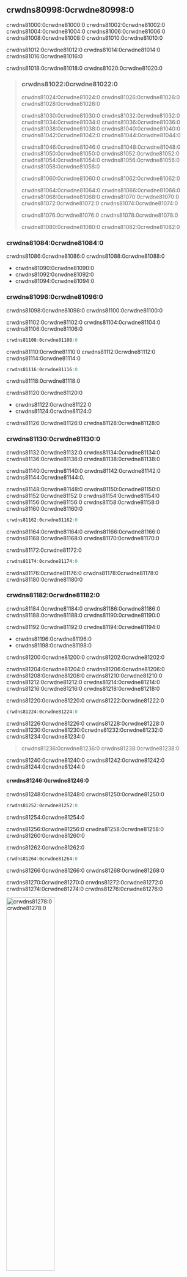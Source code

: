 ## crwdns80998:0crwdne80998:0

crwdns81000:0crwdne81000:0 crwdns81002:0crwdne81002:0 crwdns81004:0crwdne81004:0 crwdns81006:0crwdne81006:0 crwdns81008:0crwdne81008:0 crwdns81010:0crwdne81010:0

crwdns81012:0crwdne81012:0 crwdns81014:0crwdne81014:0 crwdns81016:0crwdne81016:0

crwdns81018:0crwdne81018:0 crwdns81020:0crwdne81020:0

> ### crwdns81022:0crwdne81022:0
> 
> crwdns81024:0crwdne81024:0 crwdns81026:0crwdne81026:0 crwdns81028:0crwdne81028:0
> 
> crwdns81030:0crwdne81030:0 crwdns81032:0crwdne81032:0 crwdns81034:0crwdne81034:0 crwdns81036:0crwdne81036:0 crwdns81038:0crwdne81038:0 crwdns81040:0crwdne81040:0 crwdns81042:0crwdne81042:0 crwdns81044:0crwdne81044:0
> 
> crwdns81046:0crwdne81046:0 crwdns81048:0crwdne81048:0 crwdns81050:0crwdne81050:0 crwdns81052:0crwdne81052:0 crwdns81054:0crwdne81054:0 crwdns81056:0crwdne81056:0 crwdns81058:0crwdne81058:0
> 
> crwdns81060:0crwdne81060:0 crwdns81062:0crwdne81062:0
> 
> crwdns81064:0crwdne81064:0 crwdns81066:0crwdne81066:0 crwdns81068:0crwdne81068:0 crwdns81070:0crwdne81070:0 crwdns81072:0crwdne81072:0 crwdns81074:0crwdne81074:0
> 
> crwdns81076:0crwdne81076:0 crwdns81078:0crwdne81078:0
> 
> crwdns81080:0crwdne81080:0 crwdns81082:0crwdne81082:0

### crwdns81084:0crwdne81084:0

crwdns81086:0crwdne81086:0 crwdns81088:0crwdne81088:0

* crwdns81090:0crwdne81090:0
* crwdns81092:0crwdne81092:0
* crwdns81094:0crwdne81094:0

### crwdns81096:0crwdne81096:0

crwdns81098:0crwdne81098:0 crwdns81100:0crwdne81100:0

crwdns81102:0crwdne81102:0 crwdns81104:0crwdne81104:0 crwdns81106:0crwdne81106:0

```rust
crwdns81108:0crwdne81108:0
```

crwdns81110:0crwdne81110:0 crwdns81112:0crwdne81112:0 crwdns81114:0crwdne81114:0

```rust
crwdns81116:0crwdne81116:0
```


<span class="caption">crwdns81118:0crwdne81118:0</span>

crwdns81120:0crwdne81120:0

* crwdns81122:0crwdne81122:0
* crwdns81124:0crwdne81124:0

crwdns81126:0crwdne81126:0 crwdns81128:0crwdne81128:0

### crwdns81130:0crwdne81130:0

crwdns81132:0crwdne81132:0<!-- ignore --> crwdns81134:0crwdne81134:0 crwdns81136:0crwdne81136:0 crwdns81138:0crwdne81138:0

crwdns81140:0crwdne81140:0 crwdns81142:0crwdne81142:0 crwdns81144:0crwdne81144:0<!-- ignore -->.

crwdns81148:0crwdne81148:0 crwdns81150:0crwdne81150:0 crwdns81152:0crwdne81152:0 crwdns81154:0crwdne81154:0 crwdns81156:0crwdne81156:0 crwdns81158:0crwdne81158:0 crwdns81160:0crwdne81160:0

```rust
crwdns81162:0crwdne81162:0
```

crwdns81164:0crwdne81164:0 crwdns81166:0crwdne81166:0<!-- ignore --> crwdns81168:0crwdne81168:0<!-- ignore --> crwdns81170:0crwdne81170:0

crwdns81172:0crwdne81172:0

```rust
crwdns81174:0crwdne81174:0
```

crwdns81176:0crwdne81176:0 crwdns81178:0crwdne81178:0 crwdns81180:0crwdne81180:0

### crwdns81182:0crwdne81182:0

crwdns81184:0crwdne81184:0 crwdns81186:0crwdne81186:0 crwdns81188:0crwdne81188:0 crwdns81190:0crwdne81190:0

crwdns81192:0crwdne81192:0 crwdns81194:0crwdne81194:0

* crwdns81196:0crwdne81196:0
* crwdns81198:0crwdne81198:0

crwdns81200:0crwdne81200:0 crwdns81202:0crwdne81202:0

crwdns81204:0crwdne81204:0 crwdns81206:0crwdne81206:0 crwdns81208:0crwdne81208:0 crwdns81210:0crwdne81210:0 crwdns81212:0crwdne81212:0 crwdns81214:0crwdne81214:0 crwdns81216:0crwdne81216:0 crwdns81218:0crwdne81218:0

crwdns81220:0crwdne81220:0 crwdns81222:0crwdne81222:0

```rust
crwdns81224:0crwdne81224:0
```

crwdns81226:0crwdne81226:0 crwdns81228:0crwdne81228:0 crwdns81230:0crwdne81230:0<!-- ignore -->crwdns81232:0crwdne81232:0 crwdns81234:0crwdne81234:0

> crwdns81236:0crwdne81236:0 crwdns81238:0crwdne81238:0

crwdns81240:0crwdne81240:0 crwdns81242:0crwdne81242:0 crwdns81244:0crwdne81244:0

#### crwdns81246:0crwdne81246:0

crwdns81248:0crwdne81248:0 crwdns81250:0crwdne81250:0

```rust
crwdns81252:0crwdne81252:0
```


<span class="caption">crwdns81254:0crwdne81254:0</span>

crwdns81256:0crwdne81256:0 crwdns81258:0crwdne81258:0 crwdns81260:0crwdne81260:0

crwdns81262:0crwdne81262:0

```rust
crwdns81264:0crwdne81264:0
```

crwdns81266:0crwdne81266:0 crwdns81268:0crwdne81268:0

crwdns81270:0crwdne81270:0 crwdns81272:0crwdne81272:0 crwdns81274:0crwdne81274:0 crwdns81276:0crwdne81276:0

<img alt="crwdns81278:0crwdne81278:0" src="img/trpl04-01.svg" class="center" style="width: 50%;" />

<span class="caption">crwdns81282:0crwdne81282:0</span>

crwdns81284:0crwdne81284:0 crwdns81286:0crwdne81286:0 crwdns81288:0crwdne81288:0

crwdns81290:0crwdne81290:0 crwdns81292:0crwdne81292:0 crwdns81294:0crwdne81294:0

<img alt="crwdns81296:0crwdne81296:0" src="img/trpl04-02.svg" class="center" style="width: 50%;" />

<span class="caption">crwdns81300:0crwdne81300:0</span>

crwdns81302:0crwdne81302:0 crwdns81304:0crwdne81304:0

<img alt="crwdns81306:0crwdne81306:0" src="img/trpl04-03.svg" class="center" style="width: 50%;" />

<span class="caption">crwdns81310:0crwdne81310:0</span>

crwdns81312:0crwdne81312:0 crwdns81314:0crwdne81314:0 crwdns81316:0crwdne81316:0 crwdns81318:0crwdne81318:0 crwdns81320:0crwdne81320:0

crwdns81322:0crwdne81322:0 crwdns81324:0crwdne81324:0 crwdns81326:0crwdne81326:0

```rust,ignore,does_not_compile
crwdns81328:0crwdne81328:0
```

crwdns81330:0crwdne81330:0

```console
crwdns81332:0crwdne81332:0
```

crwdns81334:0crwdne81334:0 crwdns81336:0crwdne81336:0 crwdns81338:0crwdne81338:0 crwdns81340:0crwdne81340:0

<img alt="crwdns81342:0crwdne81342:0" src="img/trpl04-04.svg" class="center" style="width: 50%;" />

<span class="caption">crwdns81346:0crwdne81346:0</span>

crwdns81348:0crwdne81348:0 crwdns81350:0crwdne81350:0

crwdns81352:0crwdne81352:0 crwdns81354:0crwdne81354:0

#### crwdns81356:0crwdne81356:0

crwdns81358:0crwdne81358:0 crwdns81360:0crwdne81360:0

crwdns81362:0crwdne81362:0

```rust
crwdns81364:0crwdne81364:0
```

crwdns81366:0crwdne81366:0

crwdns81368:0crwdne81368:0 crwdns81370:0crwdne81370:0

#### crwdns81372:0crwdne81372:0

crwdns81374:0crwdne81374:0 crwdns81376:0crwdne81376:0

```rust
crwdns81378:0crwdne81378:0
```

crwdns81380:0crwdne81380:0

crwdns81382:0crwdne81382:0 crwdns81384:0crwdne81384:0 crwdns81386:0crwdne81386:0

crwdns81388:0crwdne81388:0<!-- ignore -->). crwdns81392:0crwdne81392:0

crwdns81394:0crwdne81394:0 crwdns81396:0crwdne81396:0 crwdns81398:0crwdne81398:0<!-- ignore --> crwdns81400:0crwdne81400:0

crwdns81402:0crwdne81402:0 crwdns81404:0crwdne81404:0 crwdns81406:0crwdne81406:0

* crwdns81408:0crwdne81408:0
* crwdns81410:0crwdne81410:0
* crwdns81412:0crwdne81412:0
* crwdns81414:0crwdne81414:0
* crwdns81416:0crwdne81416:0 crwdns81418:0crwdne81418:0

### crwdns81420:0crwdne81420:0

crwdns81422:0crwdne81422:0 crwdns81424:0crwdne81424:0 crwdns81426:0crwdne81426:0

<span class="filename">crwdns81428:0crwdne81428:0</span>

```rust
crwdns81430:0crwdne81430:0
```


<span class="caption">crwdns81432:0crwdne81432:0</span>

crwdns81434:0crwdne81434:0 crwdns81436:0crwdne81436:0 crwdns81438:0crwdne81438:0

### crwdns81440:0crwdne81440:0

crwdns81442:0crwdne81442:0 crwdns81444:0crwdne81444:0

<span class="filename">crwdns81446:0crwdne81446:0</span>

```rust
crwdns81448:0crwdne81448:0
```


<span class="caption">crwdns81450:0crwdne81450:0</span>

crwdns81452:0crwdne81452:0 crwdns81454:0crwdne81454:0

crwdns81456:0crwdne81456:0 crwdns81458:0crwdne81458:0 crwdns81460:0crwdne81460:0

crwdns81462:0crwdne81462:0

<span class="filename">crwdns81464:0crwdne81464:0</span>

```rust
crwdns81466:0crwdne81466:0
```

<span class="caption">crwdns81468:0crwdne81468:0</span>

crwdns81470:0crwdne81470:0 crwdns81472:0crwdne81472:0
